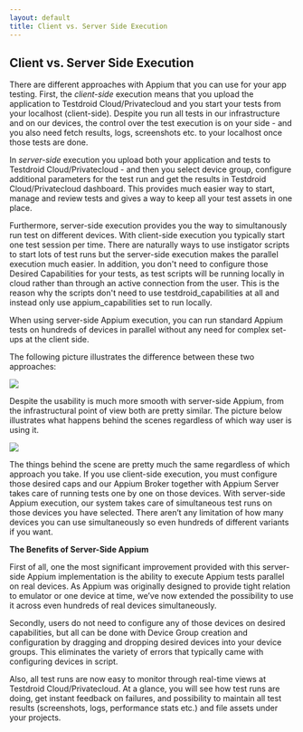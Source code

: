 ```yaml
---
layout: default
title: Client vs. Server Side Execution 
---
```



## Client vs. Server Side Execution

There are different approaches with Appium that you can use for your app testing. First, the <i>client-side</i> execution means that you upload the application to Testdroid Cloud/Privatecloud and you start your tests from your localhost (client-side). Despite you run all tests in our infrastructure and on our devices, the control over the test execution is on your side - and you also need fetch results, logs, screenshots etc. to your localhost once those tests are done.

In <i>server-side</i> execution you upload both your application and tests to Testdroid Cloud/Privatecloud - and then you select device group, configure additional parameters for the test run and get the results in Testdroid Cloud/Privatecloud dashboard. This provides much easier way to start, manage and review tests and gives a way to keep all your test assets in one place. 

Furthermore, server-side execution provides you the way to simultanously run test on different devices. With client-side execution you typically start one test session per time. There are naturally ways to use instigator scripts to start lots of test runs but the server-side execution makes the parallel execution much easier. In addition, you don't need to configure those Desired Capabilities for your tests, as test scripts will be running locally in cloud rather than through an active connection from the user. This is the reason why the scripts don't need to use testdroid_capabilities at all and instead only use appium_capabilities set to run locally.

When using server-side Appium execution, you can run standard Appium tests on hundreds of devices in parallel without any need for complex set-ups at the client side.

The following picture illustrates the difference between these two approaches:

![]({{site.baseurl}}/assets/appium/appium_server_side_concept.jpg)

Despite the usability is much more smooth with server-side Appium, from the infrastructural point of view both are pretty similar. The picture below illustrates what happens behind the scenes regardless of which way user is using it.

![]({{site.baseurl}}/assets/appium/appium-behind-the-scene.png)

The things behind the scene are pretty much the same regardless of which approach you take. If you use client-side execution, you must configure those desired caps and our Appium Broker together with Appium Server takes care of running tests one by one on those devices. With server-side Appium execution, our system takes care of simultaneous test runs on those devices you have selected. There aren’t any limitation of how many devices you can use simultaneously so even hundreds of different variants if you want.

<strong>The Benefits of Server-Side Appium</strong>

First of all, one the most significant improvement provided with this server-side Appium implementation is the ability to execute Appium tests parallel on real devices. As Appium was originally designed to provide tight relation to emulator or one device at time, we’ve now extended the possibility to use it across even hundreds of real devices simultaneously.

Secondly, users do not need to configure any of those devices on desired capabilities, but all can be done with Device Group creation and configuration by dragging and dropping desired devices into your device groups. This eliminates the variety of errors that typically came with configuring devices in script.

Also, all test runs are now easy to monitor through real-time views at Testdroid Cloud/Privatecloud. At a glance, you will see how test runs are doing, get instant feedback on failures, and possibility to maintain all test results (screenshots, logs, performance stats etc.) and file assets under your projects.




